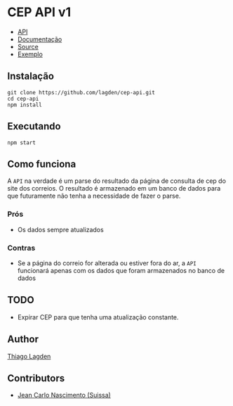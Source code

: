 CEP API v1
==========

 - [API](http://api-cep.herokuapp.com/)
 - [Documentação](http://docs.cepapiv1.apiary.io/)
 - [Source](https://github.com/lagden/cep-api)
 - [Exemplo](http://codepen.io/lagden/pen/fArzv?editors=101)

## Instalação

    git clone https://github.com/lagden/cep-api.git
    cd cep-api
    npm install

## Executando

    npm start

## Como funciona

A `API` na verdade é um parse do resultado da página de consulta de cep do site dos correios. O resultado é armazenado em um banco de dados para que futuramente não tenha a necessidade de fazer o parse.

### Prós

- Os dados sempre atualizados

### Contras

- Se a página do correio for alterada ou estiver fora do ar, a `API` funcionará apenas com os dados que foram armazenados no banco de dados

## TODO

- Expirar CEP para que tenha uma atualização constante.

## Author

[Thiago Lagden](http://lagden.in)

## Contributors

- [Jean Carlo Nascimento (Suissa)](https://github.com/suissa)